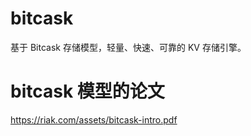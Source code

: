 # bitcask
基于 Bitcask 存储模型，轻量、快速、可靠的 KV 存储引擎。  

# bitcask 模型的论文 
https://riak.com/assets/bitcask-intro.pdf


